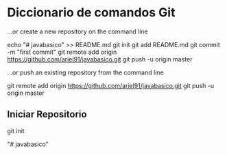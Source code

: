 Diccionario de comandos Git
========

…or create a new repository on the command line

echo "# javabasico" >> README.md
git init
git add README.md
git commit -m "first commit"
git remote add origin https://github.com/ariel91/javabasico.git
git push -u origin master

…or push an existing repository from the command line

git remote add origin https://github.com/ariel91/javabasico.git
git push -u origin master


Iniciar Repositorio
------
git init


"# javabasico" 
